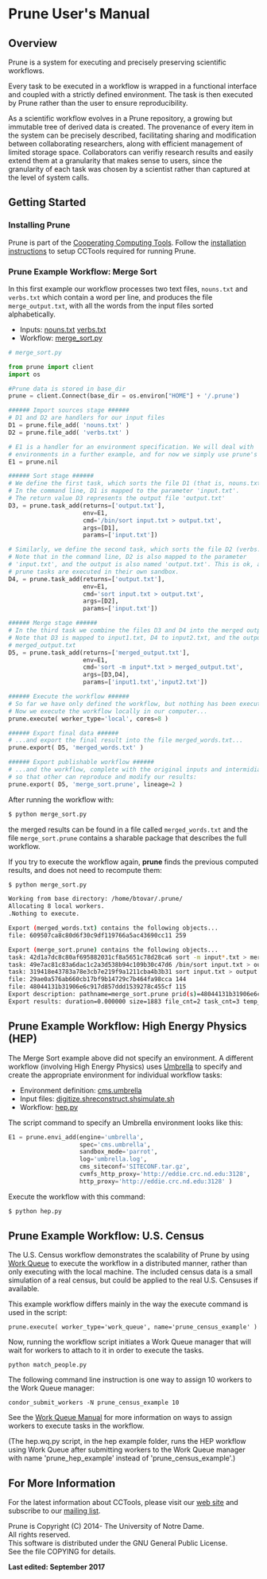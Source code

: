# Prune User's Manual

## Overview

Prune is a system for executing and precisely preserving scientific workflows.

Every task to be executed in a workflow is wrapped in a functional interface
and coupled with a strictly defined environment. The task is then executed by
Prune rather than the user to ensure reproducibility.

As a scientific workflow evolves in a Prune repository, a growing but immutable
tree of derived data is created. The provenance of every item in the system can
be precisely described, facilitating sharing and modification between
collaborating researchers, along with efficient management of limited storage
space.  Collaborators can verifiy research results and easily extend them at a
granularity that makes sense to users, since the granularity of each task was
chosen by a scientist rather than captured at the level of system calls.

## Getting Started

### Installing Prune

Prune is part of the [Cooperating Computing
Tools](http://ccl.cse.nd.edu/software). Follow the [installation instructions](../install) to setup CCTools required for
running Prune.


### Prune Example Workflow: Merge Sort

In this first example our workflow processes two text files, `nouns.txt` and
`verbs.txt` which contain a word per line, and produces the file
`merge_output.txt`, with all the words from the input files sorted
alphabetically.

- Inputs: [nouns.txt](examples/merge_sort/nouns.txt) [verbs.txt](examples/merge_sort/verbs.txt)
- Workflow: [merge_sort.py](examples/merge_sort/merge_sort.py)

```python
# merge_sort.py

from prune import client
import os

#Prune data is stored in base_dir
prune = client.Connect(base_dir = os.environ["HOME"] + '/.prune')

###### Import sources stage ######
# D1 and D2 are handlers for our input files
D1 = prune.file_add( 'nouns.txt' )
D2 = prune.file_add( 'verbs.txt' )

# E1 is a handler for an environment specification. We will deal with
# environments in a further example, and for now we simply use prune's nil
E1 = prune.nil

###### Sort stage ######
# We define the first task, which sorts the file D1 (that is, nouns.txt)
# In the command line, D1 is mapped to the parameter 'input.txt'.
# The return value D3 represents the output file 'output.txt'
D3, = prune.task_add(returns=['output.txt'],
                     env=E1,
                     cmd='/bin/sort input.txt > output.txt',
                     args=[D1],
                     params=['input.txt'])

# Similarly, we define the second task, which sorts the file D2 (verbs.txt)
# Note that in the command line, D2 is also mapped to the parameter
# 'input.txt', and the output is also named 'output.txt'. This is ok, as all
# prune tasks are executed in their own sandbox.
D4, = prune.task_add(returns=['output.txt'],
                     env=E1,
                     cmd='sort input.txt > output.txt',
                     args=[D2],
                     params=['input.txt'])

###### Merge stage ######
# In the third task we combine the files D3 and D4 into the merged output D5.
# Note that D3 is mapped to input1.txt, D4 to input2.txt, and the output D5 to
# merged_output.txt
D5, = prune.task_add(returns=['merged_output.txt'],
                     env=E1,
                     cmd='sort -m input*.txt > merged_output.txt',
                     args=[D3,D4],
                     params=['input1.txt','input2.txt'])

###### Execute the workflow ######
# So far we have only defined the workflow, but nothing has been executed yet.
# Now we execute the workflow locally in our computer...
prune.execute( worker_type='local', cores=8 )

###### Export final data ######
# ...and export the final result into the file merged_words.txt...
prune.export( D5, 'merged_words.txt' )

###### Export publishable workflow ######
# ...and the workflow, complete with the original inputs and intermidiate files
# so that other can reproduce and modify our results:
prune.export( D5, 'merge_sort.prune', lineage=2 )

```

After running the workflow with:

```sh
$ python merge_sort.py
```

the merged results can be found in a file called `merged_words.txt` and the
file `merge_sort.prune` contains a sharable package that describes the full
workflow.

If you try to execute the workflow again, **prune** finds the previous computed
results, and does not need to recompute them:

```sh
$ python merge_sort.py

Working from base directory: /home/btovar/.prune/
Allocating 8 local workers.
.Nothing to execute.

Export (merged_words.txt) contains the following objects...
file: 609507ca8c80d6f30c9df119766a5ac43690cc11 259

Export (merge_sort.prune) contains the following objects...
task: 42d1a7dc8c80af695882031cf8a5651c78d28ca6 sort -m input*.txt > merged_output.txt
task: 49e7ac81c83a6dac1c2a3d538b94c109b30c47d6 /bin/sort input.txt > output.txt
task: 319418e43783a78e3cb7e219f9a1211cba4b3b31 sort input.txt > output.txt
file: 29ae0a576ab660cb17bf9b14729c7b464fa98cca 144
file: 48044131b31906e6c917d857ddd1539278c455cf 115
Export description: pathname=merge_sort.prune prid(s)=48044131b31906e6c917d857ddd1539278c455cf {'lineage': 2}
Export results: duration=0.000000 size=1883 file_cnt=2 task_cnt=3 temp_cnt=0 more_cnt=0
```


## Prune Example Workflow: High Energy Physics (HEP)

The Merge Sort example above did not specify an environment. A different
workflow (involving High Energy Physics) uses [Umbrella](../umbrella) to
specify and create the appropriate environment for individual workflow tasks:

- Environment definition: [cms.umbrella](examples/hep/cms.umbrella)
- Input files: [digitize.sh](examples/hep/digitize.sh)[reconstruct.sh](examples/hep/reconstruct.sh)[simulate.sh](examples/hep/simulate.sh)
- Workflow: [hep.py](examples/hep/hep.py)


The script command to specify an Umbrella environment looks like this:

```python
E1 = prune.envi_add(engine='umbrella',
                    spec='cms.umbrella',
                    sandbox_mode='parrot',
                    log='umbrella.log',
                    cms_siteconf='SITECONF.tar.gz',
                    cvmfs_http_proxy='http://eddie.crc.nd.edu:3128',
                    http_proxy='http://eddie.crc.nd.edu:3128' )
```

Execute the workflow with this command:

```sh
$ python hep.py
```

## Prune Example Workflow: U.S. Census

The U.S. Census workflow demonstrates the scalability of Prune by using [Work
Queue](../work_queue/) to execute the workflow in a distributed manner, rather
than only executing with the local machine. The included census data is a
small simulation of a real census, but could be applied to the real U.S.
Censuses if available.

This example workflow differs mainly in the way the execute command is used in
the script:

`prune.execute( worker_type='work_queue', name='prune_census_example' )`

Now, running the workflow script initiates a Work Queue manager that will wait
for workers to attach to it in order to execute the tasks.

`python match_people.py`

The following command line instruction is one way to assign 10 workers to the
Work Queue manager:

`condor_submit_workers -N prune_census_example 10`

See the [Work Queue Manual](../work_queue) for more information on ways to
assign workers to execute tasks in the workflow.

(The hep.wq.py script, in the hep example folder, runs the HEP workflow using
Work Queue after submitting workers to the Work Queue manager with name
'prune_hep_example' instead of 'prune_census_example'.)

## For More Information

For the latest information about CCTools, please visit our [web
site](http://ccl.cse.nd.edu/) and subscribe to our [mailing
list](http://ccl.cse.nd.edu/software/help.shtml).


Prune is Copyright (C) 2014- The University of Notre Dame.  
All rights reserved.  
This software is distributed under the GNU General Public License.  
See the file COPYING for details.



**Last edited: September 2017**

